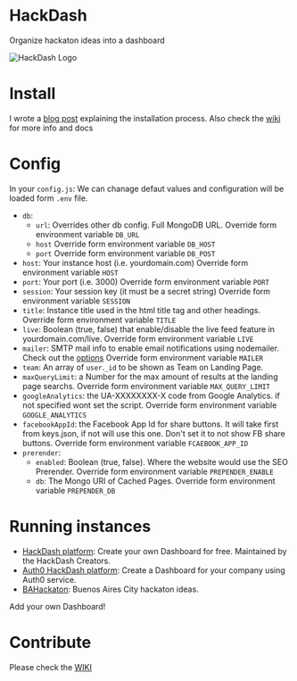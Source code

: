 HackDash
========


Organize hackaton ideas into a dashboard

![HackDash Logo](http://i.imgur.com/XLQGF3y.png)

Install
===========

I wrote a [blog post](http://zajdband.com/installing-hackdash) explaining the installation process. Also check the [wiki](https://github.com/danzajdband/hackdash/wiki) for more info and docs

Config
======

In your `config.js`: We can chanage defaut values and configuration will be loaded form 
`.env` file.

* `db`:
	+ `url`: Overrides other db config. Full MongoDB URL. Override form environment variable `DB_URL`
	+ `host` Override form environment variable `DB_HOST`
	+ `port` Override form environment variable `DB_POST`
* `host`: Your instance host (i.e. yourdomain.com) Override form environment variable `HOST`
* `port`: Your port (i.e. 3000) Override form environment variable `PORT`
* `session`: Your session key (it must be a secret string) Override form environment variable `SESSION`
* `title`: Instance title used in the html title tag and other headings. Override form environment variable `TITLE`
* `live`: Boolean (true, false) that enable/disable the live feed feature in yourdomain.com/live. Override form environment variable `LIVE`
* `mailer`: SMTP mail info to enable email notifications using nodemailer. Check out the [options](https://github.com/andris9/Nodemailer#setting-up-smtp) Override form environment variable `MAILER`
* `team`: An array of `user`.`_id` to be shown as Team on Landing Page.
* `maxQueryLimit`: a Number for the max amount of results at the landing page searchs. Override form environment variable `MAX_QUERY_LIMIT`
* `googleAnalytics`: the UA-XXXXXXXX-X code from Google Analytics. if not specified wont set the script. Override form environment variable `GOOGLE_ANALYTICS`
* `facebookAppId`: the Facebook App Id for share buttons. It will take first from keys.json, if not will use this one. Don't set it to not show FB share buttons. Override form environment variable `FCAEBOOK_APP_ID`
* `prerender`:
	+ `enabled`: Boolean (true, false). Where the website would use the SEO Prerender. Override form environment variable `PREPENDER_ENABLE` 
	+ `db`: The Mongo URI of Cached Pages. Override form environment variable `PREPENDER_DB`

Running instances
=================

* [HackDash platform](http://hackdash.org): Create your own Dashboard for free. Maintained by the HackDash Creators.
* [Auth0 HackDash platform](http://safe-tor-9833.herokuapp.com/): Create a Dashboard for your company using Auth0 service.
* [BAHackaton](http://bahackaton.herokuapp.com): Buenos Aires City hackaton ideas.

Add your own Dashboard!


Contribute
==========
Please check the [WIKI](https://github.com/danzajdband/hackdash/wiki)
